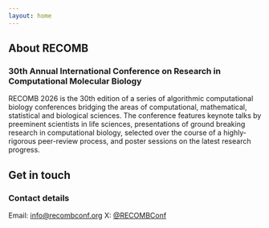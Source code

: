 ```yaml
---
layout: home
---
```


## About RECOMB

### 30th Annual International Conference on Research in Computational Molecular Biology

RECOMB 2026 is the 30th edition of a series of algorithmic computational biology conferences bridging the areas of computational, mathematical, statistical and biological sciences. The conference features keynote talks by preeminent scientists in life sciences, presentations of ground breaking research in computational biology, selected over the course of a highly-rigorous peer-review process, and poster sessions on the latest research progress.

## Get in touch

### Contact details

Email: [info@recombconf.org](mailto:info@recombconf.org)
X: [@RECOMBConf](https://x.com/RECOMBconf)
